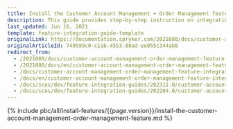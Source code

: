 ```yaml
---
title: Install the Customer Account Management + Order Management feature
description: This guide provides step-by-step instruction on integrating Customer Account Management + Order Management feature into the Spryker-based project.
last_updated: Jun 16, 2021
template: feature-integration-guide-template
originalLink: https://documentation.spryker.com/2021080/docs/customer-account-management-order-management-feature-integration
originalArticleId: 749599c0-c1ab-4553-88ad-ee055c344ab8
redirect_from:
  - /2021080/docs/customer-account-management-order-management-feature-integration
  - /2021080/docs/en/customer-account-management-order-management-feature-integration
  - /docs/customer-account-management-order-management-feature-integration
  - /docs/en/customer-account-management-order-management-feature-integration
  - /docs/scos/dev/feature-integration-guides/202311.0/customer-account-management-order-management-feature-integration.html
  - /docs/scos/dev/feature-integration-guides/202204.0/customer-account-management-order-management-feature-integration.html
---
```


{% include pbc/all/install-features/{{page.version}}/install-the-customer-account-management-order-management-feature.md %} <!-- To edit, see /_includes/pbc/all/install-features/202204.0/install-the-customer-account-management-order-management-feature.md -->
